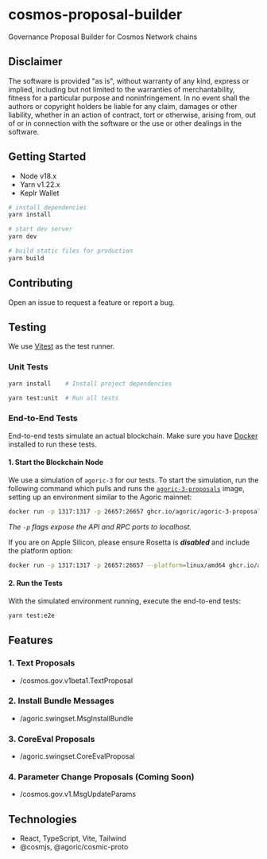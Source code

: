 # cosmos-proposal-builder

Governance Proposal Builder for Cosmos Network chains

## Disclaimer

The software is provided "as is", without warranty of any kind, express or implied, including but not limited to the warranties of merchantability, fitness for a particular purpose and noninfringement. In no event shall the authors or copyright holders be liable for any claim, damages or other liability, whether in an action of contract, tort or otherwise, arising from, out of or in connection with the software or the use or other dealings in the software.

## Getting Started

- Node v18.x
- Yarn v1.22.x
- Keplr Wallet

```bash
# install dependencies
yarn install

# start dev server
yarn dev

# build static files for production
yarn build
```

## Contributing

Open an issue to request a feature or report a bug.

## Testing

We use [Vitest](https://vitest.dev/) as the test runner.

### Unit Tests

```bash
yarn install    # Install project dependencies

yarn test:unit  # Run all tests
```

### End-to-End Tests

End-to-end tests simulate an actual blockchain. Make sure you have [Docker](https://docs.docker.com/engine/install/) installed to run these tests.

#### 1. Start the Blockchain Node

We use a simulation of `agoric-3` for our tests. To start the simulation, run the following command which pulls and runs the [`agoric-3-proposals`](https://github.com/Agoric/agoric-3-proposals/) image, setting up an environment similar to the Agoric mainnet:

```bash
docker run -p 1317:1317 -p 26657:26657 ghcr.io/agoric/agoric-3-proposals:main
```

_The `-p` flags expose the API and RPC ports to localhost._  

If you are on Apple Silicon, please ensure Rosetta is __*disabled*__ and include the platform option:

```bash
docker run -p 1317:1317 -p 26657:26657 --platform=linux/amd64 ghcr.io/agoric/agoric-3-proposals:main
```

####  2. Run the Tests

With the simulated environment running, execute the end-to-end tests:

```bash
yarn test:e2e
```

## Features

### 1. Text Proposals

- /cosmos.gov.v1beta1.TextProposal

### 2. Install Bundle Messages

- /agoric.swingset.MsgInstallBundle

### 3. CoreEval Proposals

- /agoric.swingset.CoreEvalProposal

### 4. Parameter Change Proposals (Coming Soon)

- /cosmos.gov.v1.MsgUpdateParams

## Technologies

- React, TypeScript, Vite, Tailwind
- @cosmjs, @agoric/cosmic-proto
